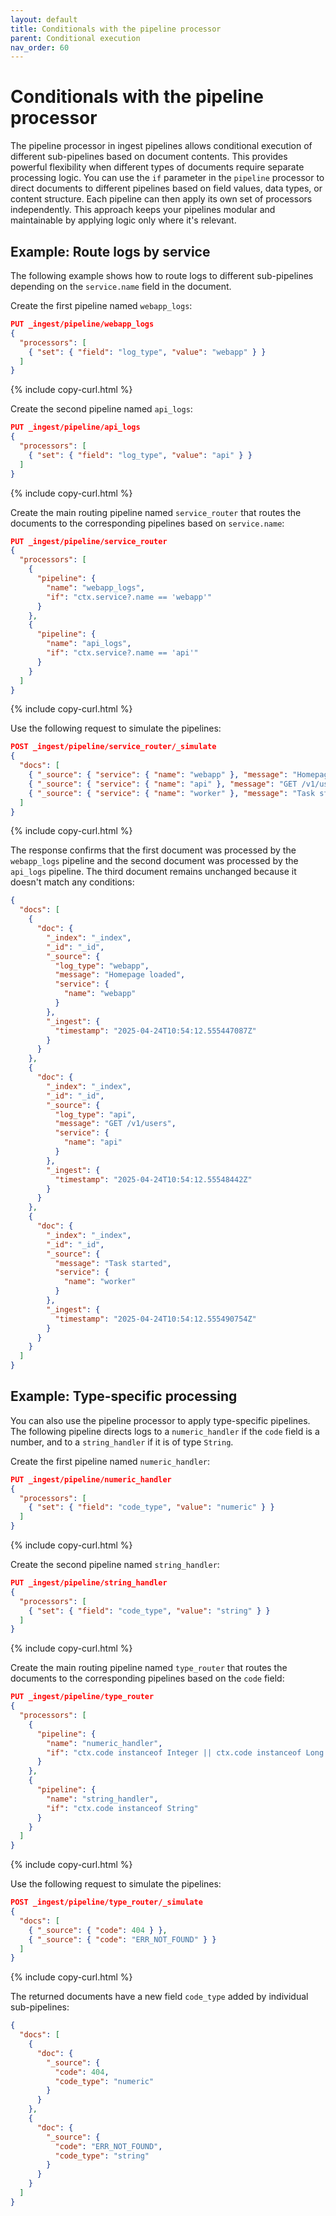 ```yaml
---
layout: default
title: Conditionals with the pipeline processor
parent: Conditional execution
nav_order: 60
---
```


# Conditionals with the pipeline processor

The pipeline processor in ingest pipelines allows conditional execution of different sub-pipelines based on document contents. This provides powerful flexibility when different types of documents require separate processing logic. You can use the `if` parameter in the `pipeline` processor to direct documents to different pipelines based on field values, data types, or content structure. Each pipeline can then apply its own set of processors independently. This approach keeps your pipelines modular and maintainable by applying logic only where it's relevant.

## Example: Route logs by service

The following example shows how to route logs to different sub-pipelines depending on the `service.name` field in the document.

Create the first pipeline named `webapp_logs`:

```json
PUT _ingest/pipeline/webapp_logs
{
  "processors": [
    { "set": { "field": "log_type", "value": "webapp" } }
  ]
}
```
{% include copy-curl.html %}

Create the second pipeline named `api_logs`:

```json
PUT _ingest/pipeline/api_logs
{
  "processors": [
    { "set": { "field": "log_type", "value": "api" } }
  ]
}
```
{% include copy-curl.html %}

Create the main routing pipeline named `service_router` that routes the documents to the corresponding pipelines based on `service.name`:

```json
PUT _ingest/pipeline/service_router
{
  "processors": [
    {
      "pipeline": {
        "name": "webapp_logs",
        "if": "ctx.service?.name == 'webapp'"
      }
    },
    {
      "pipeline": {
        "name": "api_logs",
        "if": "ctx.service?.name == 'api'"
      }
    }
  ]
}
```
{% include copy-curl.html %}

Use the following request to simulate the pipelines:

```json
POST _ingest/pipeline/service_router/_simulate
{
  "docs": [
    { "_source": { "service": { "name": "webapp" }, "message": "Homepage loaded" } },
    { "_source": { "service": { "name": "api" }, "message": "GET /v1/users" } },
    { "_source": { "service": { "name": "worker" }, "message": "Task started" } }
  ]
}
```
{% include copy-curl.html %}

The response confirms that the first document was processed by the `webapp_logs` pipeline and the second document was processed by the `api_logs` pipeline. The third document remains unchanged because it doesn't match any conditions:

```json
{
  "docs": [
    {
      "doc": {
        "_index": "_index",
        "_id": "_id",
        "_source": {
          "log_type": "webapp",
          "message": "Homepage loaded",
          "service": {
            "name": "webapp"
          }
        },
        "_ingest": {
          "timestamp": "2025-04-24T10:54:12.555447087Z"
        }
      }
    },
    {
      "doc": {
        "_index": "_index",
        "_id": "_id",
        "_source": {
          "log_type": "api",
          "message": "GET /v1/users",
          "service": {
            "name": "api"
          }
        },
        "_ingest": {
          "timestamp": "2025-04-24T10:54:12.55548442Z"
        }
      }
    },
    {
      "doc": {
        "_index": "_index",
        "_id": "_id",
        "_source": {
          "message": "Task started",
          "service": {
            "name": "worker"
          }
        },
        "_ingest": {
          "timestamp": "2025-04-24T10:54:12.555490754Z"
        }
      }
    }
  ]
}
```

## Example: Type-specific processing

You can also use the pipeline processor to apply type-specific pipelines. The following pipeline directs logs to a `numeric_handler` if the `code` field is a number, and to a `string_handler` if it is of type `String`.

Create the first pipeline named `numeric_handler`:

```json
PUT _ingest/pipeline/numeric_handler
{
  "processors": [
    { "set": { "field": "code_type", "value": "numeric" } }
  ]
}
```
{% include copy-curl.html %}

Create the second pipeline named `string_handler`:

```json
PUT _ingest/pipeline/string_handler
{
  "processors": [
    { "set": { "field": "code_type", "value": "string" } }
  ]
}
```
{% include copy-curl.html %}

Create the main routing pipeline named `type_router` that routes the documents to the corresponding pipelines based on the `code` field:

```json
PUT _ingest/pipeline/type_router
{
  "processors": [
    {
      "pipeline": {
        "name": "numeric_handler",
        "if": "ctx.code instanceof Integer || ctx.code instanceof Long || ctx.code instanceof Double"
      }
    },
    {
      "pipeline": {
        "name": "string_handler",
        "if": "ctx.code instanceof String"
      }
    }
  ]
}
```
{% include copy-curl.html %}

Use the following request to simulate the pipelines:

```json
POST _ingest/pipeline/type_router/_simulate
{
  "docs": [
    { "_source": { "code": 404 } },
    { "_source": { "code": "ERR_NOT_FOUND" } }
  ]
}
```
{% include copy-curl.html %}

The returned documents have a new field `code_type` added by individual sub-pipelines:

```json
{
  "docs": [
    {
      "doc": {
        "_source": {
          "code": 404,
          "code_type": "numeric"
        }
      }
    },
    {
      "doc": {
        "_source": {
          "code": "ERR_NOT_FOUND",
          "code_type": "string"
        }
      }
    }
  ]
}
```
